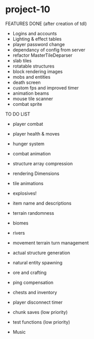 # project-10

FEATURES DONE (after creation of tdl)
- Logins and accounts
- Lighting & effect tables
- player password change
- dependancy of config from server
- refactor MasterTileDeparser
- slab tiles
- rotatable structures
- block rendering images
- mobs and entities
- death screen
- custom fps and improved timer
- animation beams
- mouse tile scanner
- combat sprite


TO DO LIST


- player combat

- player health & moves

- hunger system

- combat animation

- structure array compression

- rendering Dimensions

- tile animations

- explosives!

- item name and descriptions

- terrain randomness

- biomes

- rivers

- movement terrain turn management

- actual structure generation

- natural entity spawning

- ore and crafting

- ping compensation

- chests and inventory

- player disconnect timer

- chunk saves (low priority)

- test functions (low priority)

 
- Music






